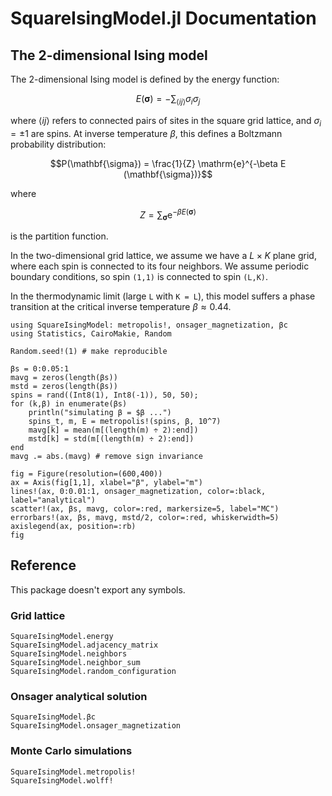 # SquareIsingModel.jl Documentation

## The 2-dimensional Ising model

The 2-dimensional Ising model is defined by the energy function:

```math
E(\mathbf{\sigma}) = - \sum_{\langle i j \rangle} \sigma_i \sigma_j
```

where $\langle i j \rangle$ refers to connected pairs of sites in the square grid lattice, and $\sigma_i = \pm 1$ are spins.
At inverse temperature $\beta$, this defines a Boltzmann probability distribution:

```math
P(\mathbf{\sigma}) = \frac{1}{Z} \mathrm{e}^{-\beta E (\mathbf{\sigma})}
```

where

```math
Z = \sum_{\mathbf{\sigma}} \mathrm{e}^{-\beta E(\mathbf{\sigma})}
```

is the partition function.

In the two-dimensional grid lattice, we assume we have a $L\times K$ plane grid, where each spin is connected to its four neighbors.
We assume periodic boundary conditions, so spin `(1,1)` is connected to spin `(L,K)`.

In the thermodynamic limit (large `L` with `K = L`), this model suffers a phase transition at the critical inverse temperature $\beta \approx 0.44$.

```@example
using SquareIsingModel: metropolis!, onsager_magnetization, βc
using Statistics, CairoMakie, Random

Random.seed!(1) # make reproducible

βs = 0:0.05:1
mavg = zeros(length(βs))
mstd = zeros(length(βs))
spins = rand((Int8(1), Int8(-1)), 50, 50);
for (k,β) in enumerate(βs)
    println("simulating β = $β ...")
    spins_t, m, E = metropolis!(spins, β, 10^7)
    mavg[k] = mean(m[(length(m) ÷ 2):end])
    mstd[k] = std(m[(length(m) ÷ 2):end])
end
mavg .= abs.(mavg) # remove sign invariance

fig = Figure(resolution=(600,400))
ax = Axis(fig[1,1], xlabel="β", ylabel="m")
lines!(ax, 0:0.01:1, onsager_magnetization, color=:black, label="analytical")
scatter!(ax, βs, mavg, color=:red, markersize=5, label="MC")
errorbars!(ax, βs, mavg, mstd/2, color=:red, whiskerwidth=5)
axislegend(ax, position=:rb)
fig
```

## Reference

This package doesn't export any symbols. 

### Grid lattice

```@docs
SquareIsingModel.energy
SquareIsingModel.adjacency_matrix
SquareIsingModel.neighbors
SquareIsingModel.neighbor_sum
SquareIsingModel.random_configuration
```

### Onsager analytical solution

```@docs
SquareIsingModel.βc
SquareIsingModel.onsager_magnetization
```

### Monte Carlo simulations

```@docs
SquareIsingModel.metropolis!
SquareIsingModel.wolff!
```
